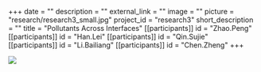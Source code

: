 +++
date = ""
description = ""
external_link = ""
image = ""
picture = "research/research3_small.jpg"
project_id = "research3"
short_description = ""
title = "Pollutants Across Interfaces"
[[participants]]
    id = "Zhao.Peng"
[[participants]]
    id = "Han.Lei"
[[participants]]
    id = "Qin.Sujie"
[[participants]]
    id = "Li.Bailiang"
[[participants]]
    id = "Chen.Zheng"
+++

![](../../img/research/research3.jpg)
